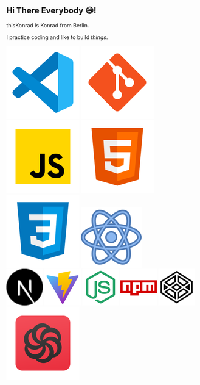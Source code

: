 ## Hi There Everybody 😄!

thisKonrad is Konrad from Berlin.

I practice coding and like to build *things*.


![icon-vs-code](./icons8-vs-code.svg)  ![icon-git](./icons8-git.svg)  ![jS-icon](./icons8-002javascript.svg)  	![jS-icon](./icons8-002html.svg) 	![jS-icon](./icons8-002css.svg) ![react-icon](./icons8-react.svg)  
<img src="./next-js.svg" width="96"/> <img src="./icons8-schnell.svg" width="96"/> <img src="./icons8-node-js.svg" width="96"/> <img src="./icons8-npm.svg" width="96"/> 
<img src="./icons8-codepen.svg" width="96"/> [<img src="icons8-codewars.svg">](https://www.codewars.com/users/thisKonrad)

